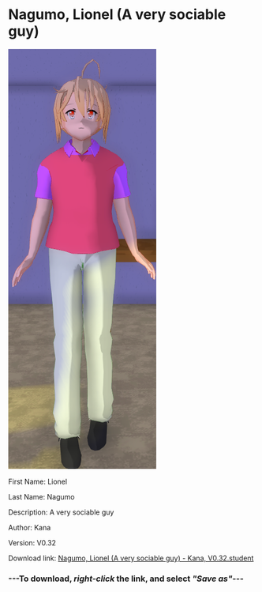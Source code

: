# Nagumo, Lionel (A very sociable guy)

<img src = "https://raw.githubusercontent.com/Arbiter1223/Daigaku-Gurashi-Custom-Students/master/Students/Files/Nagumo%2C%20Lionel%20(A%20very%20sociable%20guy).png">

First Name: Lionel

Last Name: Nagumo

Description: A very sociable guy

Author: Kana

Version: V0.32

Download link: <a href="https://raw.githubusercontent.com/Arbiter1223/Daigaku-Gurashi-Custom-Students/master/Students/Files/Nagumo%2C%20Lionel%20(A%20very%20sociable%20guy)%20-%20Kana%2C%20V0.32.student">Nagumo, Lionel (A very sociable guy) - Kana, V0.32.student</a>

### ---**To download, _right-click_ the link, and select _"Save as"_**---
